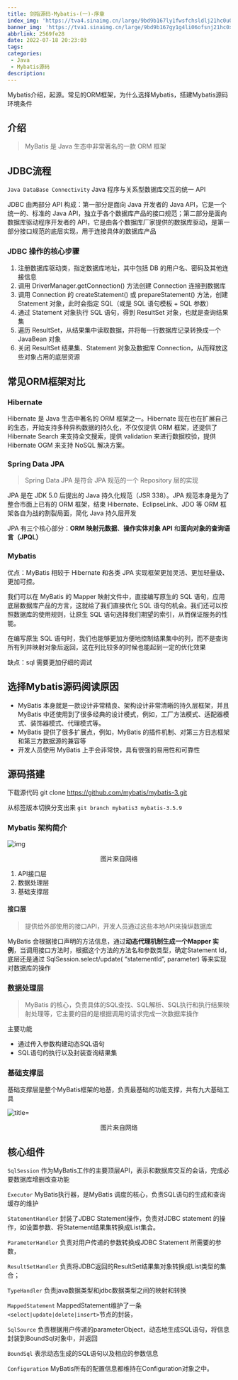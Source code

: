 ```yaml
---
title: 剑指源码-Mybatis-(一)-序章
index_img: 'https://tva4.sinaimg.cn/large/9bd9b167ly1fwsfchsldlj21hc0u0x2k.jpg'
banner_img: 'https://tva1.sinaimg.cn/large/9bd9b167gy1g4li06ofsnj21hc0xc4qp.jpg'
abbrlink: 2569fe28
date: 2022-07-18 20:23:03
tags:
categories:
 - Java
 - Mybatis源码
description:
---
```


 Mybatis介绍，起源。常见的ORM框架，为什么选择Mybatis，搭建Mybatis源码环境条件

<!-- more -->

## 介绍

> MyBatis 是 Java 生态中非常著名的一款 ORM 框架

## JDBC流程

`Java DataBase Connectivity`  Java 程序与关系型数据库交互的统一 API

JDBC 由两部分 API 构成：第一部分是面向 Java 开发者的 Java API，它是一个统一的、标准的 Java API，独立于各个数据库产品的接口规范；第二部分是面向数据库驱动程序开发者的 API，它是由各个数据库厂家提供的数据库驱动，是第一部分接口规范的底层实现，用于连接具体的数据库产品

### JDBC 操作的核心步骤

1. 注册数据库驱动类，指定数据库地址，其中包括 DB 的用户名、密码及其他连接信息
2. 调用 DriverManager.getConnection() 方法创建 Connection 连接到数据库
3. 调用 Connection 的 createStatement() 或 prepareStatement() 方法，创建 Statement 对象，此时会指定 SQL（或是 SQL 语句模板 + SQL 参数）
4. 通过 Statement 对象执行 SQL 语句，得到 ResultSet 对象，也就是查询结果集
5. 遍历 ResultSet，从结果集中读取数据，并将每一行数据库记录转换成一个 JavaBean 对象
6. 关闭 ResultSet 结果集、Statement 对象及数据库 Connection，从而释放这些对象占用的底层资源

## 常见ORM框架对比

### Hibernate

Hibernate 是 Java 生态中著名的 ORM 框架之一。Hibernate 现在也在扩展自己的生态，开始支持多种异构数据的持久化，不仅仅提供 ORM 框架，还提供了 Hibernate Search 来支持全文搜索，提供 validation 来进行数据校验，提供 Hibernate OGM 来支持 NoSQL 解决方案。

### Spring Data JPA

> Spring Data JPA 是符合 JPA 规范的一个 Repository 层的实现

JPA 是在 JDK 5.0 后提出的 Java 持久化规范（JSR 338）。JPA 规范本身是为了整合市面上已有的 ORM 框架，结束 Hibernate、EclipseLink、JDO 等 ORM 框架各自为战的割裂局面，简化 Java 持久层开发

JPA 有三个核心部分：**ORM 映射元数据**、**操作实体对象 API** 和**面向对象的查询语言（JPQL）**

### Mybatis

优点：MyBatis 相较于 Hibernate 和各类 JPA 实现框架更加灵活、更加轻量级、更加可控。

我们可以在 MyBatis 的 Mapper 映射文件中，直接编写原生的 SQL 语句，应用底层数据库产品的方言，这就给了我们直接优化 SQL 语句的机会。我们还可以按照数据库的使用规则，让原生 SQL 语句选择我们期望的索引，从而保证服务的性能。

在编写原生 SQL 语句时，我们也能够更加方便地控制结果集中的列，而不是查询所有列并映射对象后返回，这在列比较多的时候也能起到一定的优化效果

缺点：sql 需要更加仔细的调试


## 选择Mybatis源码阅读原因

- MyBatis 本身就是一款设计非常精良、架构设计非常清晰的持久层框架，并且 MyBatis 中还使用到了很多经典的设计模式，例如，工厂方法模式、适配器模式、装饰器模式、代理模式等。
- MyBatis 提供了很多扩展点，例如，MyBatis 的插件机制、对第三方日志框架和第三方数据源的兼容等
- 开发人员使用 MyBatis 上手会非常快，具有很强的易用性和可靠性

## 源码搭建

下载源代码 git clone  https://github.com/mybatis/mybatis-3.git

从标签版本切换分支出来 `git branch mybatis3 mybatis-3.5.9`

### Mybatis 架构简介

![img](http://hyqup-blog-upyun.test.upcdn.net/img/webp.webp)

<center>图片来自网络</center>

1. API接口层
2. 数据处理层
3. 基础支撑层

#### 接口层

> 提供给外部使用的接口API，开发人员通过这些本地API来操纵数据库

 MyBatis 会根据接口声明的方法信息，通过**动态代理机制生成一个Mapper 实例**，当调用接口方法时，根据这个方法的方法名和参数类型，确定Statement Id，底层还是通过 SqlSession.select/update( “statementId”, parameter) 等来实现对数据库的操作

### 数据处理层

> MyBatis 的核心，负责具体的SQL查找、SQL解析、SQL执行和执行结果映射处理等，它主要的目的是根据调用的请求完成一次数据库操作

主要功能

- 通过传入参数构建动态SQL语句
- SQL语句的执行以及封装查询结果集

### 基础支撑层

基础支撑层是整个MyBatis框架的地基，负责最基础的功能支撑，共有九大基础工具

![ title=](http://hyqup-blog-upyun.test.upcdn.net/img/1460000041398816.png)

<center>图片来自网络</center>

## 核心组件

`SqlSession` 作为MyBatis工作的主要顶层API，表示和数据库交互的会话，完成必要数据库增删改查功能

`Executor` MyBatis执行器，是MyBatis 调度的核心，负责SQL语句的生成和查询缓存的维护

`StatementHandler` 封装了JDBC Statement操作，负责对JDBC statement 的操作，如设置参数、将Statement结果集转换成List集合。

`ParameterHandler` 负责对用户传递的参数转换成JDBC Statement 所需要的参数，

`ResultSetHandler` 负责将JDBC返回的ResultSet结果集对象转换成List类型的集合；

`TypeHandler` 负责java数据类型和jdbc数据类型之间的映射和转换

`MappedStatement` MappedStatement维护了一条`<select|update|delete|insert>`节点的封装，

`SqlSource` 负责根据用户传递的parameterObject，动态地生成SQL语句，将信息封装到BoundSql对象中，并返回

`BoundSql` 表示动态生成的SQL语句以及相应的参数信息

`Configuration` MyBatis所有的配置信息都维持在Configuration对象之中。
